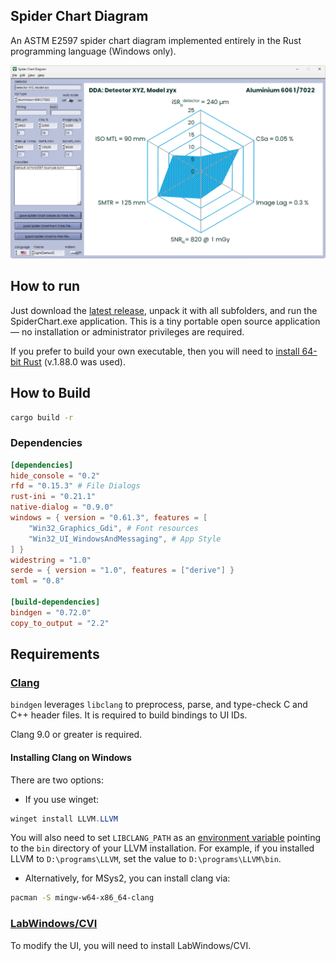 ## Spider Chart Diagram

An ASTM E2597 spider chart diagram implemented entirely in the Rust programming language (Windows only).

![](hlp/assets/Screenshot_2025-07-08_19.38.37.png)

## How to run

Just download the [latest release](https://github.com/AndrDm/SpiderChart/releases/download/v.0.2.1/SpiderChart-0_2_1.zip), unpack it with all subfolders, and run the SpiderChart.exe application. This is a tiny portable open source application — no installation or administrator privileges are required.

If you prefer to build your own executable, then you will need to [install 64-bit Rust](https://www.rust-lang.org/tools/install) (v.1.88.0 was used).

## How to Build

```bash
cargo build -r
```

### Dependencies

```toml
[dependencies]
hide_console = "0.2"
rfd = "0.15.3" # File Dialogs
rust-ini = "0.21.1"
native-dialog = "0.9.0"
windows = { version = "0.61.3", features = [
    "Win32_Graphics_Gdi", # Font resources
    "Win32_UI_WindowsAndMessaging", # App Style
] }
widestring = "1.0"
serde = { version = "1.0", features = ["derive"] }
toml = "0.8"

[build-dependencies]
bindgen = "0.72.0"
copy_to_output = "2.2"
```

## Requirements

### [Clang](https://rust-lang.github.io/rust-bindgen/requirements.html#clang)

`bindgen` leverages `libclang` to preprocess, parse, and type-check C and C++ header files. It is required to build bindings to UI IDs.

Clang 9.0 or greater is required.

####  Installing Clang on Windows

There are two options:

- If you use winget:

```powershell
winget install LLVM.LLVM
```

You will also need to set `LIBCLANG_PATH` as an [environment variable](https://www.techjunkie.com/environment-variables-windows-10/) pointing to the `bin` directory of your LLVM installation. For example, if you installed LLVM to `D:\programs\LLVM`, set the value to `D:\programs\LLVM\bin`.

- Alternatively, for MSys2, you can install clang via:

```bash
pacman -S mingw-w64-x86_64-clang
```

### [LabWindows/CVI](https://www.ni.com/en/support/downloads/software-products/download.labwindows-cvi.html)

To modify the UI, you will need to install LabWindows/CVI.
